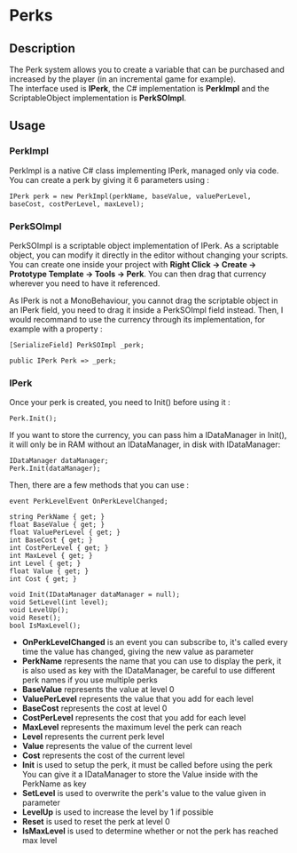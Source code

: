 # Perks

## Description

The Perk system allows you to create a variable that can be purchased and increased by the player (in an incremental game for example). \
The interface used is **IPerk**, the C# implementation is **PerkImpl** and the ScriptableObject implementation is **PerkSOImpl**.

## Usage

### PerkImpl

PerkImpl is a native C# class implementing IPerk, managed only via code. You can create a perk by giving it 6 parameters using :

```plaintext
IPerk perk = new PerkImpl(perkName, baseValue, valuePerLevel, baseCost, costPerLevel, maxLevel);
```

### PerkSOImpl

PerkSOImpl is a scriptable object implementation of IPerk. As a scriptable object, you can modify it directly in the editor without changing your scripts. You can create one inside your project with **Right Click -> Create -> Prototype Template -> Tools -> Perk**. You can then drag that currency wherever you need to have it referenced.

As IPerk is not a MonoBehaviour, you cannot drag the scriptable object in an IPerk field, you need to drag it inside a PerkSOImpl field instead. Then, I would recommand to use the currency through its implementation, for example with a property :

```
[SerializeField] PerkSOImpl _perk;

public IPerk Perk => _perk;
```

### IPerk

Once your perk is created, you need to Init() before using it :

```plaintext
Perk.Init();
```

If you want to store the currency, you can pass him a IDataManager in Init(), it will only be in RAM without an IDataManager, in disk with IDataManager:

```plaintext
IDataManager dataManager;
Perk.Init(dataManager);
```

Then, there are a few methods that you can use :

```
event PerkLevelEvent OnPerkLevelChanged;
        
string PerkName { get; }
float BaseValue { get; }
float ValuePerLevel { get; }
int BaseCost { get; }
int CostPerLevel { get; }
int MaxLevel { get; }
int Level { get; }
float Value { get; }
int Cost { get; }

void Init(IDataManager dataManager = null);
void SetLevel(int level);
void LevelUp();
void Reset();
bool IsMaxLevel();
```

* **OnPerkLevelChanged** is an event you can subscribe to, it's called every time the value has changed, giving the new value as parameter
* **PerkName** represents the name that you can use to display the perk, it is also used as key with the IDataManager, be careful to use different perk names if you use multiple perks
* **BaseValue** represents the value at level 0
* **ValuePerLevel** represents the value that you add for each level
* **BaseCost** represents the cost at level 0
* **CostPerLevel** represents the cost that you add for each level
* **MaxLevel** represents the maximum level the perk can reach
* **Level** represents the current perk level
* **Value** represents the value of the current level
* **Cost** represents the cost of the current level
* **Init** is used to setup the perk, it must be called before using the perk\
  You can give it a IDataManager to store the Value inside with the PerkName as key
* **SetLevel** is used to overwrite the perk's value to the value given in parameter
* **LevelUp** is used to increase the level by 1 if possible
* **Reset** is used to reset the perk at level 0
* **IsMaxLevel** is used to determine whether or not the perk has reached max level